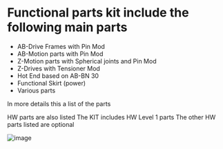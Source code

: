 # Functional parts kit include the following main parts
- AB-Drive Frames with Pin Mod
- AB-Motion parts with Pin Mod
- Z-Motion parts with Spherical joints and Pin Mod
- Z-Drives with Tensioner Mod
- Hot End based on AB-BN 30
- Functional Skirt (power)
- Various parts

In more details this a list of the parts 

HW parts are also listed
The KIT includes HW Level 1 parts
The other HW parts listed are optional 

![image](https://user-images.githubusercontent.com/76037248/139686900-5887a114-e448-494d-9445-5f930668b091.png)

